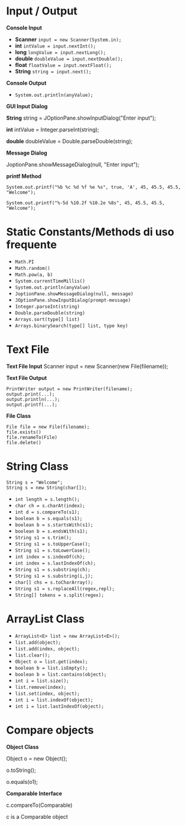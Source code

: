 Input / Output
==============

**Console Input**

* **Scanner** `input = new Scanner(System.in);`
* **int** `intValue = input.nextInt();`
* **long** `longValue = input.nextLong();`
* **double** `doubleValue = input.nextDouble();`
* **float** `floatValue = input.nextFloat();`
* **String** `string = input.next();`

**Console Output**

* `System.out.println(anyValue);`

**GUI Input Dialog**

**String** string = JOptionPane.showInputDialog("Enter input");

**int** intValue = Integer.parseInt(string);

**double** doubleValue = Double.parseDouble(string);

**Message Dialog**

JoptionPane.showMessageDialog(null, "Enter input");

**printf Method**

`System.out.printf("%b %c %d %f %e %s", true, 'A', 45, 45.5, 45.5, "Welcome");`

`System.out.printf("%-5d %10.2f %10.2e %8s", 45, 45.5, 45.5, "Welcome");`




Static Constants/Methods di uso frequente
=========================================

* `Math.PI`
* `Math.random()`
* `Math.pow(a, b)`
* `System.currentTimeMillis()`
* `System.out.println(anyValue)`
* `JoptionPane.showMessageDialog(null, message)`
* `JOptionPane.showInputDialog(prompt-message)`
* `Integer.parseInt(string)`
* `Double.parseDouble(string)`
* `Arrays.sort(type[] list)`
* `Arrays.binarySearch(type[] list, type key)`

Text File
=========


**Text File Input**
Scanner input = new Scanner(new File(filename));

**Text File Output**
```
PrintWriter output = new PrintWriter(filename);
output.print(...);
output.println(...);
output.printf(...);

```
**File Class**

```
File file = new File(filename);
file.exists()
file.renameTo(File)
file.delete()
```

String Class
============
```
String s = "Welcome";
String s = new String(char[]);
```

* `int length = s.length();`
* `char ch = s.charAt(index);`
* `int d = s.compareTo(s1);`
* `boolean b = s.equals(s1);`
* `boolean b = s.startsWith(s1);`
* `boolean b = s.endsWith(s1);`
* `String s1 = s.trim();`
* `String s1 = s.toUpperCase();`
* `String s1 = s.toLowerCase();`
* `int index = s.indexOf(ch);`
* `int index = s.lastIndexOf(ch);`
* `String s1 = s.substring(ch);`
* `String s1 = s.substring(i,j);`
* `char[] chs = s.toCharArray();`
* `String s1 = s.replaceAll(regex,repl);`
* `String[] tokens = s.split(regex);`

ArrayList Class
===============

* `ArrayList<E> list = new ArrayList<E>();`
* `list.add(object);`
* `list.add(index, object);`
* `list.clear();`
* `Object o = list.get(index);`
* `boolean b = list.isEmpty();`
* `boolean b = list.contains(object);`
* `int i = list.size();`
* `list.remove(index);`
* `list.set(index, object);`
* `int i = list.indexOf(object);`
* `int i = list.lastIndexOf(object);`

Compare objects
===============

**Object Class**

Object o = new Object();

o.toString();

o.equals(o1);

**Comparable Interface**

c.compareTo(Comparable)

c is a Comparable object

